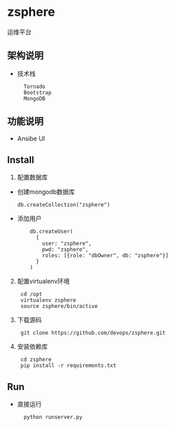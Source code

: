 # zsphere

运维平台

## 架构说明

- 技术栈

        Tornado
        Bootstrap
        MongoDB


## 功能说明

- Ansibe UI

## Install

1. 配置数据库

  * 创建mongodb数据库

        db.createCollection("zsphere")

  * 添加用户

    ```
        db.createUser(
          {
            user: "zsphere",
            pwd: "zsphere",
            roles: [{role: "dbOwner", db: "zsphere"}]
          }
        )
    ```

2. 配置virtualenv环境

        cd /opt
        virtualenv zsphere
        source zsphere/bin/active

3. 下载源码

        git clone https://github.com/devops/zsphere.git

4. 安装依赖库

        cd zsphere
        pip install -r requirements.txt

## Run

- 直接运行

        python runserver.py
